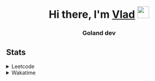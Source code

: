 <h1 align="center">Hi there, I'm <a href="https://t.me/N0gameNol1fee" target="_blank">Vlad</a> 
<img src="https://github.com/blackcater/blackcater/raw/main/images/Hi.gif" height="32"/></h1>
<h3 align="center">Goland dev</h3>

<h2>Stats</h2>
<details><summary>Leetcode</summary>

[![Nol1fe LeetCode stats](https://leetcode-stats-six.vercel.app/api?username=Nol1feee&theme=dark)](https://leetcode.com/Nol1feee/)
</details>

<details><summary>Wakatime</summary>
 
<!--START_SECTION:waka-->
📊 **This Week I Spent My Time On** 

```text
💬 Programming Languages: 
Go                       2 hrs 13 mins       █████████████░░░░░░░░░░░░   53.52 % 
Protocol Buffer          53 mins             █████░░░░░░░░░░░░░░░░░░░░   21.59 % 
Makefile                 27 mins             ███░░░░░░░░░░░░░░░░░░░░░░   10.88 % 
Markdown                 15 mins             ██░░░░░░░░░░░░░░░░░░░░░░░   06.14 % 
protobuf                 12 mins             █░░░░░░░░░░░░░░░░░░░░░░░░   04.98 % 

🐱‍💻 Projects: 
CLI-chat                 3 hrs 6 mins        ███████████████████░░░░░░   74.70 % 
microservices_course     41 mins             ████░░░░░░░░░░░░░░░░░░░░░   16.78 % 
test                     20 mins             ██░░░░░░░░░░░░░░░░░░░░░░░   08.35 % 
Unknown Project          0 secs              ░░░░░░░░░░░░░░░░░░░░░░░░░   00.18 % 

💻 Operating System: 
Mac                      4 hrs 9 mins        █████████████████████████   100.00 % 
```


 Last Updated on 01/12/2023 01:12:45 UTC
<!--END_SECTION:waka-->
</details>
